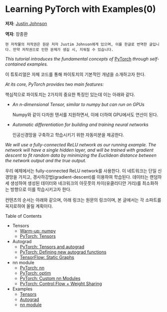# Learning PyTorch with Examples(0)

**저자**: [Justin Johnson](https://github.com/jcjohnson/pytorch-examples)

**역자**: 장종환

```
현 저작물의 저작권은 원문 저자 Justim Johnson에게 있으며, 이를 한글로 번역한 글입니다. 만약 저작권으로 인한 문제가 생길 시, 지워질 수 있습니다. 
```

*This tutorial introduces the fundamental concepts of* [PyTorch](https://github.com/pytorch/pytorch) *through self-contained examples.*

이 튜토리얼은 자체 코드를 통해 파이토치의 기본적인 개념을 소개하고자 한다. 

*At its core, PyTorch provides two main features:*

핵심적으로 파이토치는 2가지의 중요한 특징인 있는데 이는 아래와 같다. 

- *An n-dimensional Tensor, similar to numpy but can run on GPUs*

  Numpy와 같이 다차원 텐서를 지원하면서, 이에 더하여 GPU에서도 연산이 된다.

- *Automatic differentiation for building and training neural networks*

  인공신경망을 구축하고 학습시키기 위한 자동미분을 제공한다. 

*We will use a fully-connected ReLU network as our running example. The network will have a single hidden layer, and will be trained with gradient descent to fit random data by minimizing the Euclidean distance between the network output and the true output.*

우리 예제에서는 fully-connected ReLU network를 사용한다. 이 네트워크는 단일 신경망을 가지고, 경사하강법(gradient-descent)를 이용하여 학습된다.  데이터는 랜덤하세 생성하여 생성된 데이터와 네크워크의 아웃풋의 차이(유클리디안 거리)를 최소화하는 방향으로 이를 학습시키고자 한다. 

컨텐츠의 순서는 아래와 같으며, 아래 링크는 원문의 링크이며, 본 글에서는 각 소파트를 꼭지로하여 올릴 계획이다.



Table of Contents

- Tensors
  - [Warm-up: numpy](https://pytorch.org/tutorials/beginner/pytorch_with_examples.html#warm-up-numpy)
  - [PyTorch: Tensors](https://pytorch.org/tutorials/beginner/pytorch_with_examples.html#pytorch-tensors)
- Autograd
  - [PyTorch: Tensors and autograd](https://pytorch.org/tutorials/beginner/pytorch_with_examples.html#pytorch-tensors-and-autograd)
  - [PyTorch: Defining new autograd functions](https://pytorch.org/tutorials/beginner/pytorch_with_examples.html#pytorch-defining-new-autograd-functions)
  - [TensorFlow: Static Graphs](https://pytorch.org/tutorials/beginner/pytorch_with_examples.html#tensorflow-static-graphs)
- nn module
  - [PyTorch: nn](https://pytorch.org/tutorials/beginner/pytorch_with_examples.html#pytorch-nn)
  - [PyTorch: optim](https://pytorch.org/tutorials/beginner/pytorch_with_examples.html#pytorch-optim)
  - [PyTorch: Custom nn Modules](https://pytorch.org/tutorials/beginner/pytorch_with_examples.html#pytorch-custom-nn-modules)
  - [PyTorch: Control Flow + Weight Sharing](https://pytorch.org/tutorials/beginner/pytorch_with_examples.html#pytorch-control-flow-weight-sharing)
- Examples
  - [Tensors](https://pytorch.org/tutorials/beginner/pytorch_with_examples.html#id1)
  - [Autograd](https://pytorch.org/tutorials/beginner/pytorch_with_examples.html#id2)
  - [nn module](https://pytorch.org/tutorials/beginner/pytorch_with_examples.html#id3)

